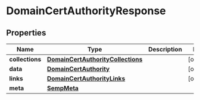
# DomainCertAuthorityResponse

## Properties
Name | Type | Description | Notes
------------ | ------------- | ------------- | -------------
**collections** | [**DomainCertAuthorityCollections**](DomainCertAuthorityCollections.md) |  |  [optional]
**data** | [**DomainCertAuthority**](DomainCertAuthority.md) |  |  [optional]
**links** | [**DomainCertAuthorityLinks**](DomainCertAuthorityLinks.md) |  |  [optional]
**meta** | [**SempMeta**](SempMeta.md) |  | 



